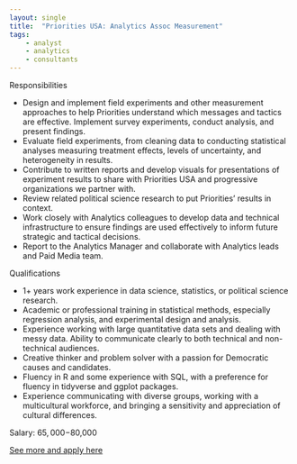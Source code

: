 ```yaml
---
layout: single
title:  "Priorities USA: Analytics Assoc Measurement"
tags: 
    - analyst
    - analytics
    - consultants
---
```


Responsibilities
* Design and implement field experiments and other measurement approaches to help Priorities understand which messages and tactics are effective. Implement survey experiments, conduct analysis, and present findings.
* Evaluate field experiments, from cleaning data to conducting statistical analyses measuring treatment effects, levels of uncertainty, and heterogeneity in results. 
* Contribute to written reports and develop visuals for presentations of experiment results to share with Priorities USA and progressive organizations we partner with. 
* Review related political science research to put Priorities’ results in context. 
* Work closely with Analytics colleagues to develop data and technical infrastructure to ensure findings are used effectively to inform future strategic and tactical decisions. 
* Report to the Analytics Manager and collaborate with Analytics leads and Paid Media team.


Qualifications
* 1+ years work experience in data science, statistics, or political science research. 
* Academic or professional training in statistical methods, especially regression analysis, and experimental design and analysis. 
* Experience working with large quantitative data sets and dealing with messy data. Ability to communicate clearly to both technical and non-technical audiences.
* Creative thinker and problem solver with a passion for Democratic causes and candidates.
* Fluency in R and some experience with SQL, with a preference for fluency in tidyverse and ggplot packages. 
* Experience communicating with diverse groups, working with a multicultural workforce, and bringing a sensitivity and appreciation of cultural differences.


Salary: $65,000-$80,000


[See more and apply here](https://jobs.lever.co/priorities/3373ea0e-ac25-4e26-aed0-c35ecf195ace)

